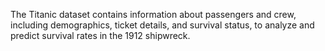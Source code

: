 The Titanic dataset contains information about passengers and crew, including demographics, ticket details, and survival status, to analyze and predict survival rates in the 1912 shipwreck.
